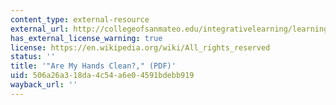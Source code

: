 ```yaml
---
content_type: external-resource
external_url: http://collegeofsanmateo.edu/integrativelearning/learningcommunities/commons/James/AreMyHandsClean.pdf
has_external_license_warning: true
license: https://en.wikipedia.org/wiki/All_rights_reserved
status: ''
title: '"Are My Hands Clean?," (PDF)'
uid: 506a26a3-18da-4c54-a6e0-4591bdebb919
wayback_url: ''
---
```


